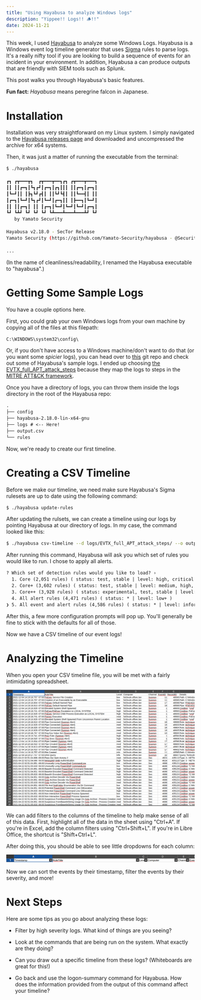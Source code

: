 ```yaml
---
title: "Using Hayabusa to analyze Windows logs"
description: "Yippee!! Logs!! 🪵!!"
date: 2024-11-21
---
```


This week, I used [Hayabusa](https://github.com/Yamato-Security/hayabusa) to analyze some Windows Logs. Hayabusa is a Windows event log timeline generator that uses [Sigma](https://github.com/SigmaHQ/sigma) rules to parse logs. It's a really nifty tool if you are looking to build a sequence of events for an incident in your environment. In addition, Hayabusa a can produce outputs that are friendly with SIEM tools such as Splunk.

This post walks you through Hayabusa's basic features.

**Fun fact:** *Hayabusa* means peregrine falcon in Japanese. 

# Installation

Installation was very straightforward on my Linux system. I simply navigated to the [Hayabusa releases page](https://github.com/Yamato-Security/hayabusa/releases) and downloaded and uncompressed the archive for x64 systems. 

Then, it was just a matter of running the executable from the terminal:

```bash
$ ./hayabusa

┏┓ ┏┳━━━┳┓  ┏┳━━━┳━━┓┏┓ ┏┳━━━┳━━━┓
┃┃ ┃┃┏━┓┃┗┓┏┛┃┏━┓┃┏┓┃┃┃ ┃┃┏━┓┃┏━┓┃
┃┗━┛┃┃ ┃┣┓┗┛┏┫┃ ┃┃┗┛┗┫┃ ┃┃┗━━┫┃ ┃┃
┃┏━┓┃┗━┛┃┗┓┏┛┃┗━┛┃┏━┓┃┃ ┃┣━━┓┃┗━┛┃
┃┃ ┃┃┏━┓┃ ┃┃ ┃┏━┓┃┗━┛┃┗━┛┃┗━┛┃┏━┓┃
┗┛ ┗┻┛ ┗┛ ┗┛ ┗┛ ┗┻━━━┻━━━┻━━━┻┛ ┗┛
   by Yamato Security 

Hayabusa v2.18.0 - SecTor Release
Yamato Security (https://github.com/Yamato-Security/hayabusa - @SecurityYamato)

...
```

(In the name of cleanliness/readability, I renamed the Hayabusa executable to "hayabusa".)

# Getting Some Sample Logs

You have a couple options here.

First, you could grab your own Windows logs from your own machine by copying all of the files at this filepath:

```txt
C:\WINDOWS\system32\config\
```

Or, if you don't have access to a Windows machine/don't want to do that (or you want some *spicier* logs), you can head over to [this](https://github.com/Yamato-Security/hayabusa-sample-evtx/) git repo and check out some of Hayabusa's sample logs. I ended up choosing [the EVTX_full_APT_attack_steps](https://github.com/Yamato-Security/hayabusa-sample-evtx/tree/main/EVTX-to-MITRE-Attack/EVTX_full_APT_attack_steps) because they map the logs to steps in the [MITRE ATT&CK framework](https://attack.mitre.org/).

Once you have a directory of logs, you can throw them inside the logs directory in the root of the Hayabusa repo:

```txt
.
├── config
├── hayabusa-2.18.0-lin-x64-gnu
├── logs # <-- Here!
├── output.csv
└── rules
```

Now, we're ready to create our first timeline.

# Creating a CSV Timeline

Before we make our timeline, we need make sure Hayabusa's Sigma rulesets are up to date using the following command:

```bash
$ ./hayabusa update-rules
```

After updating the rulsets, we can create a timeline using our logs by pointing Hayabusa at our directory of logs. In my case, the command looked like this:

```bash
$ ./hayabusa csv-timeline --d logs/EVTX_full_APT_attack_steps/ --o output.csv
```

After running this command, Hayabusa will ask you which set of rules you would like to run. I chose to apply all alerts.

```txt
? Which set of detection rules would you like to load? ›
  1. Core (2,051 rules) ( status: test, stable | level: high, critical )
  2. Core+ (3,602 rules) ( status: test, stable | level: medium, high, critical )
  3. Core++ (3,928 rules) ( status: experimental, test, stable | level: medium, high, critical )
  4. All alert rules (4,471 rules) ( status: * | level: low+ )
❯ 5. All event and alert rules (4,586 rules) ( status: * | level: informational+ )
```

After this, a few more configuration prompts will pop up. You'll generally be fine to stick with the defaults for all of those.

Now we have a CSV timeline of our event logs!

# Analyzing the Timeline

When you open your CSV timeline file, you will be met with a fairly intimidating spreadsheet.

![hayabusa-initial-timeline.png](/public/img/hayabusa-initial-timeline.png)

We can add filters to the columns of the timeline to help make sense of all of this data. First, highlight all of the data in the sheet using "Ctrl+A". If you're in Excel, add the column filters using "Ctrl+Shift+L". If you're in Libre Office, the shortcut is "Shift+Ctrl+L".

After doing this, you should be able to see little dropdowns for each column:

![hayabusa-filters.png](/public/img/hayabusa-filters.png)

Now we can sort the events by their timestamp, filter the events by their severity, and more!

# Next Steps

Here are some tips as you go about analyzing these logs:

* Filter by high severity logs. What kind of things are you seeing?

* Look at the commands that are being run on the system. What exactly are they doing?

* Can you draw out a specific timeline from these logs? (Whiteboards are great for this!)

* Go back and use the logon-summary command for Hayabusa. How does the information provided from the output of this command affect your timeline?
